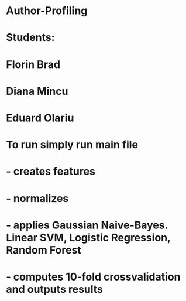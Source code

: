 # Author-Profiling

# Students:
#   Florin Brad
#   Diana Mincu
#   Eduard Olariu

# To run simply run main file
#   - creates features
#   - normalizes
#   - applies Gaussian Naive-Bayes. Linear SVM, Logistic Regression, Random Forest
#   - computes 10-fold crossvalidation and outputs results